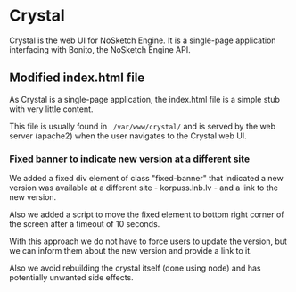 #  Crystal

Crystal is the web UI for NoSketch Engine. It is a single-page application interfacing with Bonito, the NoSketch Engine API.

## Modified index.html file

As Crystal is a single-page application, the index.html file is a simple stub with very little content.

This file is usually found in ` /var/www/crystal/` and is served by the web server (apache2) when the user navigates to the Crystal web UI.


### Fixed banner to indicate new version at a different site

We added a fixed div element of class "fixed-banner" that indicated a new version was available at a different site - korpuss.lnb.lv - and a link to the new version.

Also we added a script to move the fixed element to bottom right corner of the screen after a timeout of 10 seconds.

With this approach we do not have to force users to update the version, but we can inform them about the new version and provide a link to it.

Also we avoid rebuilding the crystal itself (done using node) and has potentially unwanted side effects.

